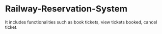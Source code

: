 # Railway-Reservation-System
It includes functionalities such as book tickets, view tickets booked, cancel ticket.
